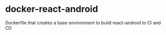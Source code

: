 # docker-react-android
Dockerfile that creates a base environment to build react-android to CI and CD
